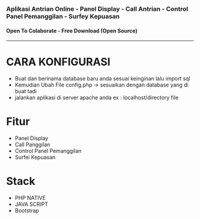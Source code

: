<h3>Aplikasi Antrian Online - Panel Display - Call Antrian - Control Panel Pemanggilan - Surfey Kepuasan</h3>
<h4>Open To Colaborate - Free Download (Open Source)</h4>
<hr>
<h1>CARA KONFIGURASI</h1>
<ul>
  <li>Buat dan berinama database baru anda sesuai keinginan lalu import sql</li>
  <li>Kemudian Ubah File config.php -> sesuaikan dengan database yang di buat tadi</li>
  <li>jalankan aplikasi di server apache anda ex : localhost/directory file</li>
</ul>

<h1>Fitur</h1>
<ul>
  <li>Panel Display</li>
  <li>Call Panggilan</li>
  <li>Control Panel Pemanggilan</li>
  <li>Surfei Kepuasan</li>
</ul>

<h1>Stack</h1>
<ul>
  <li>PHP NATIVE</li>
  <li>JAVA SCRIPT</li>
  <li>Bootstrap</li>
</ul>

